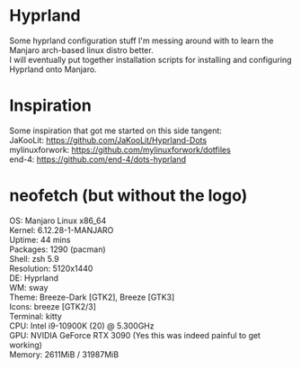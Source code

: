 # Hyprland
Some hyprland configuration stuff I'm messing around with to learn the Manjaro arch-based linux distro better.<br/>
I will eventually put together installation scripts for installing and configuring Hyprland onto Manjaro.

# Inspiration
Some inspiration that got me started on this side tangent:<br/>
JaKooLit: https://github.com/JaKooLit/Hyprland-Dots<br/>
mylinuxforwork: https://github.com/mylinuxforwork/dotfiles<br/>
end-4: https://github.com/end-4/dots-hyprland<br/>

# neofetch (but without the logo)
OS: Manjaro Linux x86_64<br/>
Kernel: 6.12.28-1-MANJARO<br/>
Uptime: 44 mins<br/>
Packages: 1290 (pacman)<br/>
Shell: zsh 5.9<br/>
Resolution: 5120x1440<br/>
DE: Hyprland<br/>
WM: sway<br/>
Theme: Breeze-Dark [GTK2], Breeze [GTK3]<br/>
Icons: breeze [GTK2/3]<br/>
Terminal: kitty<br/>
CPU: Intel i9-10900K (20) @ 5.300GHz<br/>
GPU: NVIDIA GeForce RTX 3090 (Yes this was indeed painful to get working)<br/>
Memory: 2611MiB / 31987MiB<br/>

